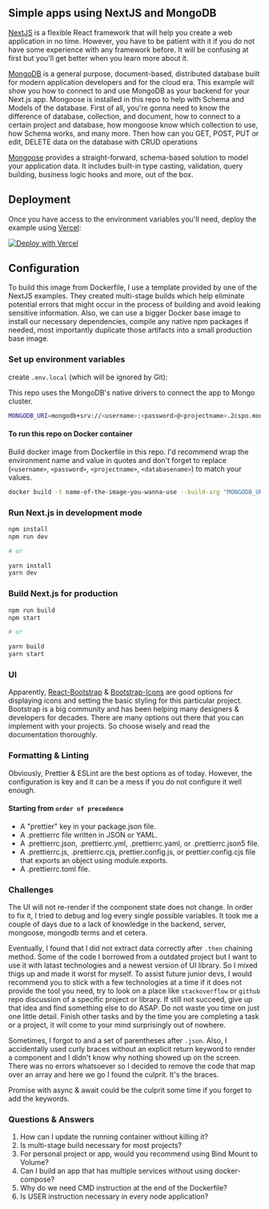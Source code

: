 ## Simple apps using NextJS and MongoDB

[NextJS](https://nextjs.org/) is a flexible React framework that will help you create a web application in no time. However, you have to be patient with it if you do not have some experience with any framework before. It will be confusing at first but you'll get better when you learn more about it.

[MongoDB](https://www.mongodb.com/) is a general purpose, document-based, distributed database built for modern application developers and for the cloud era. This example will show you how to connect to and use MongoDB as your backend for your Next.js app. Mongoose is installed in this repo to help with Schema and Models of the database. First of all, you're gonna need to know the difference of database, collection, and document, how to connect to a certain project and database, how mongoose know which collection to use, how Schema works, and many more. Then how can you GET, POST, PUT or edit, DELETE data on the database with CRUD operations

[Mongoose](https://mongoosejs.com/) provides a straight-forward, schema-based solution to model your application data. It includes built-in type casting, validation, query building, business logic hooks and more, out of the box.

## Deployment

Once you have access to the environment variables you'll need, deploy the example using [Vercel](https://vercel.com?utm_source=github&utm_medium=readme&utm_campaign=next-example):

[![Deploy with Vercel](https://vercel.com/button)](https://vercel.com/new/git/external?repository-url=https://github.com/vercel/next.js/tree/canary/examples/with-mongodb&project-name=with-mongodb&repository-name=with-mongodb&env=MONGODB_URI&envDescription=Required%20to%20connect%20the%20app%20with%20MongoDB)

## Configuration

To build this image from Dockerfile, I use a template provided by one of the NextJS examples. They created multi-stage builds which help eliminate potential errors that might occur in the process of building and avoid leaking sensitive information. Also, we can use a bigger Docker base image to install our necessary dependencies, compile any native npm packages if needed, most importantly duplicate those artifacts into a small production base image.

### Set up environment variables

create `.env.local` (which will be ignored by Git):

This repo uses the MongoDB's native drivers to connect the app to Mongo cluster.

```bash
MONGODB_URI=mongodb+srv://<username>:<password>@<projectname>.2cspo.mongodb.net/<databasename>?retryWrites=true&w=majority
```

#### To run this repo on Docker container

Build docker image from Dockerfile in this repo. I'd recommend wrap the environment name and value in quotes and don't forget to replace (`<username>`, `<password>`, `<projectname>`, `<databasename>`) to match your values.

```bash
docker build -t name-of-the-image-you-wanna-use --build-arg "MONGODB_URI=mongodb+srv://<username>:<password>@<projectname>.2cspo.mongodb.net/<databasename>?retryWrites=true&w=majority" .
```

### Run Next.js in development mode

```bash
npm install
npm run dev

# or

yarn install
yarn dev
```

### Build Next.js for production

```bash
npm run build
npm start

# or

yarn build
yarn start
```

### UI

Apparently, [React-Bootstrap](https://react-bootstrap.github.io/) & [Bootstrap-Icons](https://icons.getbootstrap.com/) are good options for displaying icons and setting the basic styling for this particular project. Bootstrap is a big community and has been helping many designers & developers for decades. There are many options out there that you can implement with your projects. So choose wisely and read the documentation thoroughly.

### Formatting & Linting

Obviously, Prettier & ESLint are the best options as of today. However, the configuration is key and it can be a mess if you do not configure it well enough.

#### Starting from `order of precedence`

- A "prettier" key in your package.json file.
- A .prettierrc file written in JSON or YAML.
- A .prettierrc.json, .prettierrc.yml, .prettierrc.yaml, or .prettierrc.json5 file.
- A .prettierrc.js, .prettierrc.cjs, prettier.config.js, or prettier.config.cjs file that exports an object using module.exports.
- A .prettierrc.toml file.

### Challenges

The UI will not re-render if the component state does not change. In order to fix it, I tried to debug and log every single possible variables. It took me a couple of days due to a lack of knowledge in the backend, server, mongoose, mongodb terms and et cetera.

Eventually, I found that I did not extract data correctly after `.then` chaining method. Some of the code I borrowed from a outdated project but I want to use it with latast technologies and a newest version of UI library. So I mixed thigs up and made it worst for myself. To assist future junior devs, I would recommend you to stick with a few technologies at a time if it does not provide the tool you need, try to look on a place like `stackoverflow` or `github` repo discussion of a specific project or library. If still not succeed, give up that idea and find something else to do ASAP. Do not waste you time on just one little detail. Finish other tasks and by the time you are completing a task or a project, it will come to your mind surprisingly out of nowhere.

Sometimes, I forgot to and a set of parentheses after `.json`. Also, I accidentally used curly braces without an explicit return keyword to render a component and I didn't know why nothing showed up on the screen. There was no errors whatsoever so I decided to remove the code that map over an array and here we go I found the culprit. It's the braces.

Promise with async & await could be the culprit some time if you forget to add the keywords.

### Questions & Answers

1. How can I update the running container without killing it?
2. Is multi-stage build necessary for most projects?
3. For personal project or app, would you recommend using Bind Mount to Volume?
4. Can I build an app that has multiple services without using docker-compose?
5. Why do we need CMD instruction at the end of the Dockerfile?
6. Is USER instruction necessary in every node application?
